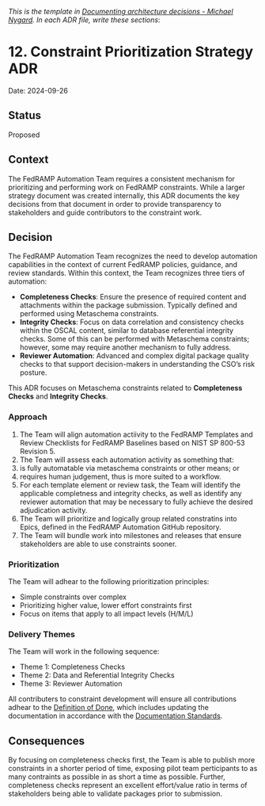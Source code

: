 _This is the template in [Documenting architecture decisions - Michael Nygard](http://thinkrelevance.com/blog/2011/11/15/documenting-architecture-decisions).  In each ADR file, write these sections_:

# 12. Constraint Prioritization Strategy ADR 
Date: 2024-09-26

## Status

Proposed

## Context

The FedRAMP Automation Team requires a consistent mechanism for prioritizing and performing work on FedRAMP constraints. While a larger strategy document was created internally, this ADR documents the key decisions from that document in order to provide transparency to stakeholders and guide contributors to the constraint work.  

## Decision

The FedRAMP Automation Team recognizes the need to develop automation capabilities in the context of current FedRAMP policies, guidance, and review standards. 
Within this context, the Team recognizes three tiers of automation:
- **Completeness Checks**: Ensure the presence of required content and attachments within the package submission. Typically defined and performed using Metaschema constraints.
- **Integrity Checks**: Focus on data correlation and consistency checks within the OSCAL content, similar to database referential integrity checks. Some of this can be performed with Metaschema constraints; however, some may require another mechanism to fully address.
- **Reviewer Automation**: Advanced and complex digital package quality checks to that  support decision-makers in understanding the CSO’s risk posture.

This ADR focuses on Metaschema constraints related to **Completeness Checks** and **Integrity Checks**.

### Approach

1. The Team will align automation actiivity to the FedRAMP Templates and Review Checklists for FedRAMP Baselines based on NIST SP 800-53 Revision 5.
1. The Team will assess each automation activity as something that:
  1. is fully automatable via metaschema constraints or other means; or
  1. requires human judgement, thus is more suited to a workflow.
1. For each template element or review task, the Team will identify the applicable completness and integrity checks, as well as identify any reviewer automation that may be necessary to fully achieve the desired adjudication activity.
1. The Team will prioritize and logically group related constratins into Epics, defined in the FedRAMP Automation GitHub repository.
1. The Team will bundle work into milestones and releases that ensure stakeholders are able to use constraints sooner. 

### Prioritization

The Team will adhear to the following prioritization principles:
- Simple constraints over complex 
- Prioritizing higher value, lower effort constraints first
- Focus on items that apply to all impact levels (H/M/L)

### Delivery Themes 

The Team will work in the following sequence:
- Theme 1: Completeness Checks
- Theme 2: Data and Referential Integrity Checks 
- Theme 3: Reviewer Automation

All contributers to constraint development will ensure all contributions adhear to the [Definition of Done](https://github.com/GSA/fedramp-automation/wiki/Constraint-Management#definition-of-done), which includes updating the documentation in accordance with the [Documentation Standards](https://github.com/GSA/fedramp-automation/wiki/Constraint-Management#documentation-standards).

## Consequences

By focusing on completeness checks first, the Team is able to publish more constraints in a shorter period of time, exposing pilot team perticipants to as many contraints as possible in as short a time as possible. 
Further, completeness checks represent an excellent effort/value ratio in terms of stakeholders being able to validate packages prior to submission.

